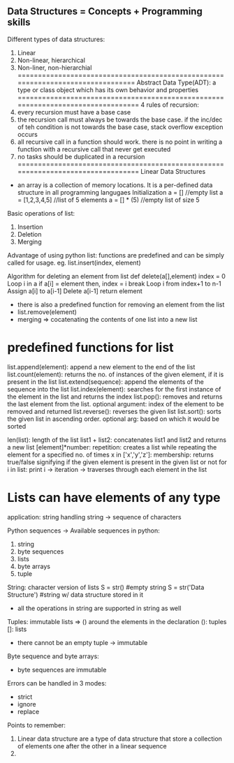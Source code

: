 Data Structures = Concepts + Programming skills
-------------------------------------------------------------------------
Different types of data structures:
1. Linear
2. Non-linear, hierarchical
3. Non-liner, non-hierarchial
================================================================================
Abstract Data Type(ADT): a type or class object which has its own behavior and properties
=================================================================================
4 rules of recursion:
1. every recursion must have a base case
2. the recursion call must always be towards the base case. if the inc/dec of teh condition is not towards the base case, stack overflow exception occurs
3. all recursive call in a function should work. there is no point in writing a function with a recursive call that never get executed
4. no tasks should be duplicated in a recursion
=================================================================================
Linear Data Structures
- an array is a collection of memory locations. It is a per-defined data structure in all programming langugaes
Initialization
a  = [] //empty list
a = [1,2,3,4,5] //list of 5 elements
a = [] * (5) //empty list of size 5

Basic operations of list:
1. Insertion
2. Deletion
3. Merging

Advantage of using python list: functions are predefined and can be simply called for usage. eg. list.insert(index, element)

Algorithm for deleting an element from list
    def delete(a[],element)
        index = 0
        Loop i in a
            if a[i] = element
            then,
                index = i
                break
        Loop i from index+1 to n-1
            Assign a[i] to a[i-1]
        Delete a[i-1]
        return element

- there is also a predefined function for removing an element from the list
- list.remove(element)
- merging => cocatenating the contents of one list into a new list

# predefined functions for list
list.append(element): append a new element to the end of the list
list.count(element): returns the no. of instances of the given element, if it is present in the list
list.extend(sequence): append the elements of the sequence into the list
list.index(element): searches for the first instance of the element in the list and returns the index
list.pop(): removes and returns the last element from the list. optional argument: index of the element to be removed and returned
list.reverse(): reverses the given list
list.sort(): sorts the given list in ascending order. optional arg: based on which it would be sorted

len(list): length of the list
list1 + list2: concatenates list1 and list2 and returns a new list
[element]*number: repetition: creates a list while repeating the element for a specified no. of times
x in ['x','y','z']: membership: returns true/false signifying if the given element is present in the given list or not
for i in list: print i -> iteration -> traverses through each element in the list

# Lists can have elements of any type
application: string handling
string -> sequence of characters

Python sequences ->
Available sequences in python:
1. string
2. byte sequences
3. lists
4. byte arrays
5. tuple

String: character version of lists
S = str() #empty string
S = str('Data Structure') #string w/ data structure stored in it

- all the operations in string are supported in string as well

Tuples: immutable lists => () around the elements in the declaration
(): tuples
[]: lists
- there cannot be an empty tuple -> immutable

Byte sequence and byte arrays:
- byte sequences are immutable

Errors can be handled in 3 modes:
- strict
- ignore
- replace

Points to remember:
1. Linear data structure are a type of data structure that store a collection of elements one after the other in a linear sequence
2. 
